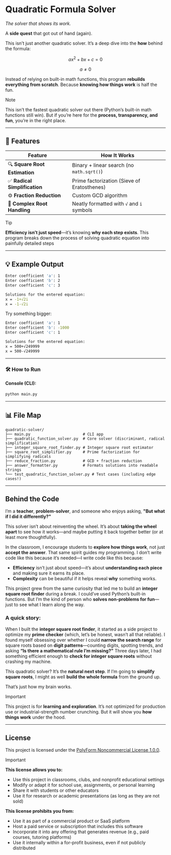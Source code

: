 # Quadratic Formula Solver

_The solver that shows its work._

A **side quest** that got out of hand (again).

This isn’t just another quadratic solver. It’s a deep dive into the **how** behind the formula:

$$
ax^2 + bx + c = 0
$$

$$
a \ne 0
$$

Instead of relying on built-in math functions, this program **rebuilds everything from scratch**. Because **knowing how things work** is half the fun.

> [!NOTE]  
> This isn’t the fastest quadratic solver out there (Python’s built-in math functions still win). But if you’re here for the **process, transparency, and fun**, you’re in the right place.

---

## 🚀 Features

| Feature                    | How It Works                                    |
|----------------------------|-------------------------------------------------|
| 🔍 **Square Root Estimation** | Binary + linear search (no `math.sqrt()`)       |
| ✅ **Radical Simplification** | Prime factorization (Sieve of Eratosthenes)    |
| ⚙️ **Fraction Reduction**     | Custom GCD algorithm                           |
| 🧩 **Complex Root Handling**  | Neatly formatted with `√` and `i` symbols       |

> [!TIP]
>  **Efficiency isn’t just speed**—it’s knowing **why each step exists**.
> This program breaks down the process of solving quadratic equation into painfully
> detailed steps

---

## 💡 Example Output

```bash
Enter coefficient 'a': 1
Enter coefficient 'b': 2
Enter coefficient 'c': 3

Solutions for the entered equation:
x = -1+√2i
x = -1-√2i
```

Try something bigger:

```bash
Enter coefficient 'a': 1
Enter coefficient 'b': -1000
Enter coefficient 'c': 1

Solutions for the entered equation:
x = 500+√249999
x = 500-√249999
```

---

### 🛠️ How to Run

#### Console (CLI):

```bash
python main.py
```

---

## 📊 File Map

```
quadratic-solver/
├── main.py                       # CLI app
├── quadratic_function_solver.py  # Core solver (discriminant, radical simplification)
├── integer_square_root_finder.py # Integer square root estimator
├── square_root_simplifier.py     # Prime factorization for simplifying radicals
├── reduce_fraction.py            # GCD + fraction reduction
├── answer_formatter.py           # Formats solutions into readable strings
└── test_quadratic_function_solver.py # Test cases (including edge cases!)
```

---

## Behind the Code

I’m a **teacher**, **problem-solver**, and someone who enjoys asking, **"But what if I did it differently?"**

This solver isn’t about reinventing the wheel. It’s about **taking the wheel apart** to see how it works—and maybe putting it back together better (or at least more thoughtfully).

In the classroom, I encourage students to **explore how things work**, not just **accept the answer**. That same spirit guides my programming. I don’t write code like this because it’s needed—I write code like this because:

- **Efficiency** isn’t just about speed—it’s about **understanding each piece** and making sure it earns its place.
- **Complexity** can be beautiful if it helps reveal **why** something works.

This project grew from the same curiosity that led me to build an **integer square root finder** during a break. I could’ve used Python’s built-in functions. But I’m the kind of person who **solves non-problems for fun**—just to see what I learn along the way.

### A quick story:

When I built the **integer square root finder**, it started as a side project to optimize my **prime checker** (which, let’s be honest, wasn’t all that reliable). I found myself obsessing over whether I could **narrow the search range** for square roots based on **digit patterns**—counting digits, spotting trends, and asking **“Is there a mathematical rule I’m missing?”** Three days later, I had something efficient enough to **check for integer square roots** without crashing my machine.

This quadratic solver? It’s the **natural next step**. If I’m going to **simplify square roots**, I might as well **build the whole formula** from the ground up.

That’s just how my brain works.

> [!IMPORTANT]
> This project is for **learning and exploration**. It’s not optimized for production use or industrial-strength number crunching. But it will show you **how things work** under the hood.

---

## License
This project is licensed under the [PolyForm Noncommercial License 1.0.0](https://polyformproject.org/licenses/noncommercial/1.0.0/).

>[!IMPORTANT]
> **This license allows you to:**
> - Use this project in classrooms, clubs, and nonprofit educational settings
> - Modify or adapt it for school use, assignments, or personal learning
> - Share it with students or other educators
> - Use it for research or academic presentations (as long as they are not sold)
> 
> **This license prohibits you from:**
> - Use it as part of a commercial product or SaaS platform
> - Host a paid service or subscription that includes this software
> - Incorporate it into any offering that generates revenue (e.g., paid courses, tutoring platforms)
> - Use it internally within a for-profit business, even if not publicly distributed
